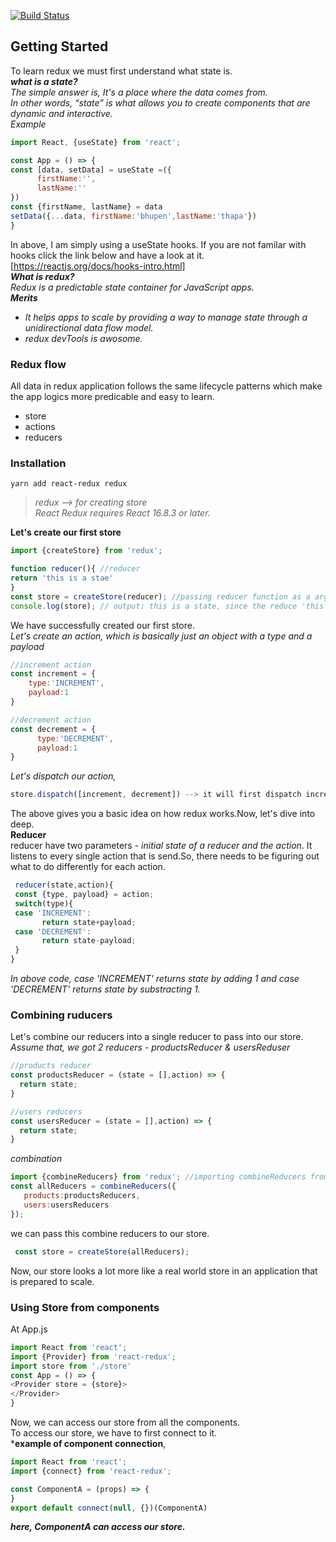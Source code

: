 [![Build Status](https://travis-ci.com/cococolacode/react-redux.svg?branch=master)](https://travis-ci.com/cococolacode/react-redux)

## Getting Started
To learn redux we must first understand what state is. <br>
 **_what is a state?_** <br>
*The simple answer is, It's a place where the data comes from.*<br>
 *In other words, “state” is what allows you to create components that are dynamic and interactive.*<br>
*Example*
``` javascript
import React, {useState} from 'react';

const App = () => {
const [data, setData] = useState =({
      firstName:'',
      lastName:''
})
const {firstName, lastName} = data
setData({...data, firstName:'bhupen',lastName:'thapa'})
}
```
In above, I am simply using a useState hooks. If you are not familar with hooks click the link below and have a look at it.</br>
[https://reactjs.org/docs/hooks-intro.html]</br>
**_What is redux?_**<br>
*Redux is a predictable state container for JavaScript apps.*<br>
**_Merits_**<br>
 * _It helps apps to scale by providing a way to manage state through a unidirectional data flow model._
 * _redux devTools is awosome._<br>
 ### Redux flow
 All data in redux application follows the same lifecycle patterns which  make the app logics more predicable and easy to learn.<br>
 * store
 * actions
 * reducers<br>
 
### Installation 
``` terminal 
yarn add react-redux redux
```
> *redux --> for creating store*<br>
> *React Redux requires React 16.8.3 or later.*

 **Let's create our first store**
 ``` javascript
 import {createStore} from 'redux';
 
 function reducer(){ //reducer 
 return 'this is a stae'
 }
 const store = createStore(reducer); //passing reducer function as a argument to createStore.
 console.log(store); // output: this is a state, since the reduce 'this is a state'. 
 ```
 We have successfully created our first store.<br>
 *Let's create an action, which is basically just an object with a type and a payload*
 ``` javascript
 //increment action
 const increment = {
     type:'INCREMENT',
     payload:1
 }
 
 //decrement action
 const decrement = {
       type:'DECREMENT',
       payload:1
 }
 
 ```
 *Let's dispatch our action,* 
 ``` javascript 
 store.dispatch([increment, decrement]) --> it will first dispatch increment and then decrement
 ```
 The above gives you a basic idea on how redux works.Now, let's dive into deep.<br />
 **Reducer** <br />
 reducer have two parameters - _initial state of a reducer and the action_. It listens to every single action that is send.So, there needs to be figuring out what to do differently for each action.
```javascript
 reducer(state,action){
 const {type, payload} = action;
 switch(type){
 case 'INCREMENT':
       return state+payload;
 case 'DECREMENT':
       return state-payload;
 }
}
 ```
 *In above code, case 'INCREMENT' returns state by adding 1 and case 'DECREMENT' returns state by substracting 1.*
 
 ### Combining ruducers
 Let's combine our reducers into a single reducer to pass into our store.<br>
 _Assume that, we got 2 reducers - productsReducer & usersReduser_
 ``` javascript
 //products reducer
 const productsReducer = (state = [],action) => {
   return state;
 }
 
 //users reducers
 const usersReducer = (state = [],action) => {
   return state;
 }
 ```
 *combination*
 ``` javascript
 import {combineReducers} from 'redux'; //importing combineReducers from redux 
 const allReducers = combineReducers({ 
    products:productsReducers,
    users:usersReducers
 });
 ```
 we can pass this combine reducers  to our store.
 ``` javascript
  const store = createStore(allReducers);
 ```
 Now, our store looks a lot more like a real world store in an application that is prepared to scale.
 
 ### Using Store from components
 At App.js
 ``` javascript
 import React from 'react';
 import {Provider} from 'react-redux';
 import store from './store'
 const App = () => {
 <Provider store = {store}>
 </Provider>
 }
 ```
 Now, we can access our store from all the components.<br />
 To access our store, we have to first connect to it.<br />
  ***example of component connection**, 
 ``` javascript
 import React from 'react';
 import {connect} from 'react-redux';
 
const ComponentA = (props) => {
}
export default connect(null, {})(ComponentA)
 ```
 ***here, ComponentA can access our store.***
 
 

 


